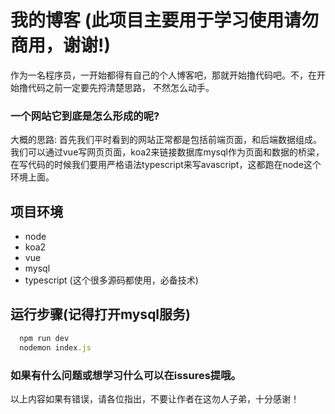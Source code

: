 # 我的博客 (此项目主要用于学习使用请勿商用，谢谢!)

作为一名程序员，一开始都得有自己的个人博客吧，那就开始撸代码吧。不，在开始撸代码之前一定要先捋清楚思路，
不然怎么动手。

### 一个网站它到底是怎么形成的呢?
大概的思路:
首先我们平时看到的网站正常都是包括前端页面，和后端数据组成。我们可以通过vue写网页页面，koa2来链接数据库mysql作为页面和数据的桥梁，在写代码的时候我们要用严格语法typescript来写avascript，这都跑在node这个环境上面。

## 项目环境
- node
- koa2
- vue
- mysql
- typescript (这个很多源码都使用，必备技术)

## 运行步骤(记得打开mysql服务)

```js
  npm run dev
  nodemon index.js
```
### 如果有什么问题或想学习什么可以在issures提哦。

以上内容如果有错误，请各位指出，不要让作者在这勿人子弟，十分感谢！
